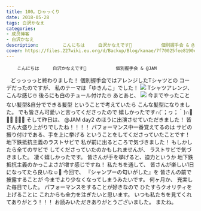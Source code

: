 ```yaml
---
title: 100。ひゃっくり
date: 2018-05-28
tags: 白沢かなえ
categories: 
- 成员博客
- 白沢かなえ
description:         こんにちは     白沢かなえです🌷           個別握手会 & @JAM ; ; どっっっっと終わりました！              個別握手会ではアレンジしたTシャツとの  コーデだったのですが、      私のテー...
cover: https://files.227wiki.eu.org/d/Backup/Blog/kanae/7f70025fee8190e12702a64ad476d.jpg 
---
```


        こんにちは     白沢かなえです🌷           個別握手会 & @JAM
   どっっっっと終わりました！              個別握手会ではアレンジしたTシャツとの  コーデだったのですが、      私のテーマは「ゆきんこ」でした！      ![](https://files.227wiki.eu.org/d/Backup/Blog/kanae/7f70025fee8190e12702a64ad476d.jpg)       Tシャツアレンジ、こんな感じ☃️   後ろにも白のチュール付けた☃️            あとあと、   ![](https://files.227wiki.eu.org/d/Backup/Blog/kanae/7f70025fee8190e12702a64ad476d-01.jpg)      今までやったことない髪型&自分でできる髪型  ということで考えていたら   こんな髪型になりました。      でも皆さん可愛いと言ってくださったので  嬉しかったです∩(´；ヮ；｀)∩🧡🧡🧡         🌷🌷🌷       そして昨日は、    @JAM day2  のほうに出演させていただきました！     皆さん大盛り上がりでしたね！！！！          パフォーマンス中一番覚えてるのは       サビの振り付けである、手を上に挙げる  ということをしてくださっていたことです！        地下鉄抵抗主義のラストサビで  私が前に出るところで気づきました！     もしかしたら全てのサビで  してくださっていたのかもしれませんが、  ラストサビで気づきました。             凄く嬉しかったです。        皆さんが手を挙げると、迫力というか  地下鉄抵抗主義のかっこよさが増す感じですね！         私たちを通して、  皆さんが楽しい1日になってたら良いな☺️🌷               今回で、    『シャンプーの匂いがした』を  皆さんの前で披露することが  今までより少なくなってしまうみたいです。        何ヶ月か、    充実した毎日でした。           パフォーマンスをすることが好きなので  ひたすらクオリティを上げることに  これからも全力を注ぎたいと思います。         いつも私たちを見てくれてありがとう！！！                       お読みいただきありがとうございました。   またね。  


